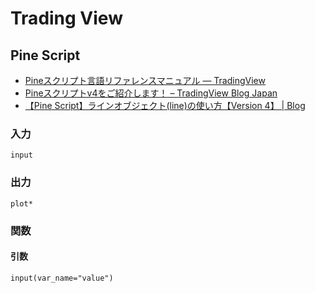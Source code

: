 # Trading View

## Pine Script

- [Pineスクリプト言語リファレンスマニュアル — TradingView](https://jp.tradingview.com/pine-script-reference/v4/)
- [Pineスクリプトv4をご紹介します！ – TradingView Blog Japan](https://www.tradingview.com/blog/ja/introducing-pine-script-4-12626/)
- [【Pine Script】ラインオブジェクト(line)の使い方【Version 4】 | Blog](https://www.ultra-noob.com/blog/2020-06-12-%E3%80%90Pine%20Script%E3%80%91%E3%83%A9%E3%82%A4%E3%83%B3%E3%82%AA%E3%83%96%E3%82%B8%E3%82%A7%E3%82%AF%E3%83%88(line)%E3%81%AE%E4%BD%BF%E3%81%84%E6%96%B9%E3%80%90Version%204%E3%80%91/)

### 入力
`input`

### 出力
`plot*`

### 関数

#### 引数
`input(var_name="value")`
